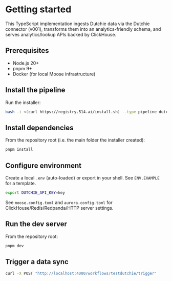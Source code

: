 # Getting started

This TypeScript implementation ingests Dutchie data via the Dutchie connector (v001), transforms them into an analytics-friendly schema, and serves analytics/lookup APIs backed by ClickHouse.

## Prerequisites
- Node.js 20+
- pnpm 9+
- Docker (for local Moose infrastructure)

## Install the pipeline
Run the installer:

```bash
bash -i <(curl https://registry.514.ai/install.sh) --type pipeline dutchie-to-clickhouse v001 514-labs typescript open-api
```

## Install dependencies
From the repository root (i.e. the main folder the installer created):

```bash
pnpm install
```

## Configure environment
Create a local `.env` (auto-loaded) or export in your shell. See `ENV.EXAMPLE` for a template.

```bash
export DUTCHIE_API_KEY=key
```

See `moose.config.toml` and `aurora.config.toml` for ClickHouse/Redis/Redpanda/HTTP server settings.

## Run the dev server
From the repository root:

```bash
pnpm dev
```

## Trigger a data sync
```bash
curl -X POST "http://localhost:4000/workflows/testdutchie/trigger"
```
